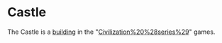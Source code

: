 # Castle

The Castle is a [building](building) in the "[Civilization%20%28series%29](Civilization)" games.